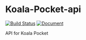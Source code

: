 # Koala-Pocket-api

[![Build Status](https://travis-ci.org/TSY-and-CIJ/Koala-Pocket-api.svg?branch=master)](https://travis-ci.org/TSY-and-CIJ/Koala-Pocket-api)
[![Document](https://img.shields.io/badge/doc-Koala--Pocket--api-blue.svg)](https://tsy-and-cij.github.io/Koala-Pocket-api/)

API for Koala Pocket
